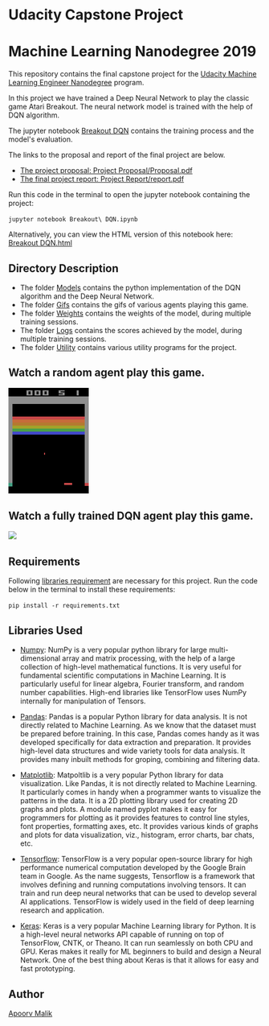 # Udacity Capstone Project
# Machine Learning Nanodegree 2019
This repository contains the final capstone project for the [Udacity Machine Learning Engineer Nanodegree](https://www.udacity.com/course/machine-learning-engineer-nanodegree--nd009t) program. 

In this project we have trained a Deep Neural Network to play the classic game Atari Breakout. The neural network model is trained with the help of DQN algorithm. 

The jupyter notebook [Breakout DQN](Breakout%20DQN) contains the training process and the model's evaluation.

The links to the proposal and report of the final 
project are below.

* [The project proposal: Project Proposal/Proposal.pdf](Project%20Proposal/proposal.pdf) 
* [The final project report: Project Report/report.pdf](Project%20Report/report.pdf)

Run this code in the terminal to open the jupyter notebook containing the project:

`jupyter notebook Breakout\ DQN.ipynb`

Alternatively, you can view the HTML version of this notebook here: [Breakout DQN.html](Breakout%20DQN.html)

## Directory Description
*   The folder [Models](Models/) contains the python implementation of the DQN algorithm and the Deep Neural Network. 
*   The folder [Gifs](Gifs/) contains the gifs of various agents playing this game.
*   The folder [Weights](Weights/) contains the weights of the model, during multiple training sessions.
*   The folder [Logs](Logs/) contains the scores achieved by the model, during multiple training sessions.
*   The folder [Utility](Utility/) contains various utility programs for the project.

## Watch a random agent play this game.

![](Gifs/random_agent.gif)

## Watch a fully trained DQN agent play this game.

![](Gifs/intelligent_agent.gif)

## Requirements
Following [libraries requirement](/requirements.txt) are necessary for this project. Run the code below in the terminal to install these requirements:

`pip install -r requirements.txt`

## Libraries Used
*   [Numpy](https://www.numpy.org/): NumPy is a very popular python library for large multi-dimensional array and matrix processing, with the help of a large collection of high-level mathematical functions. It is very useful for fundamental scientific computations in Machine Learning. It is particularly useful for linear algebra, Fourier transform, and random number capabilities. High-end libraries like TensorFlow uses NumPy internally for manipulation of Tensors.

*   [Pandas](https://pandas.pydata.org/): Pandas is a popular Python library for data analysis. It is not directly related to Machine Learning. As we know that the dataset must be prepared before training. In this case, Pandas comes handy as it was developed specifically for data extraction and preparation. It provides high-level data structures and wide variety tools for data analysis. It provides many inbuilt methods for groping, combining and filtering data.

*   [Matplotlib](https://matplotlib.org/): Matpoltlib is a very popular Python library for data visualization. Like Pandas, it is not directly related to Machine Learning. It particularly comes in handy when a programmer wants to visualize the patterns in the data. It is a 2D plotting library used for creating 2D graphs and plots. A module named pyplot makes it easy for programmers for plotting as it provides features to control line styles, font properties, formatting axes, etc. It provides various kinds of graphs and plots for data visualization, viz., histogram, error charts, bar chats, etc.

*   [Tensorflow](https://www.tensorflow.org/): TensorFlow is a very popular open-source library for high performance numerical computation developed by the Google Brain team in Google. As the name suggests, Tensorflow is a framework that involves defining and running computations involving tensors. It can train and run deep neural networks that can be used to develop several AI applications. TensorFlow is widely used in the field of deep learning research and application.

*   [Keras](https://keras.io/): Keras is a very popular Machine Learning library for Python. It is a high-level neural networks API capable of running on top of TensorFlow, CNTK, or Theano. It can run seamlessly on both CPU and GPU. Keras makes it really for ML beginners to build and design a Neural Network. One of the best thing about Keras is that it allows for easy and fast prototyping.

## Author
[Apoorv Malik](https://github.com/1998apoorvmalik)
